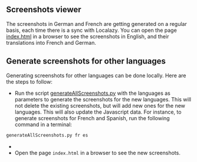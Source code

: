 ## Screenshots viewer

The screenshots in German and French are getting generated on a regular basis, each time there is a sync with Localazy. You can open the
page [index.html](./index.html) in a browser to see the screenshots in English, and their translations into French and German.

## Generate screenshots for other languages

Generating screenshots for other languages can be done locally. Here are the steps to follow:

- Run the script [generateAllScreenshots.py](../tools/test/generateAllScreenshots.py) with the languages as parameters to generate the screenshots for the new languages. This will not delete the
  existing screenshots, but will add new ones for the new languages. This will also update the Javascript data. For instance, to generate screenshots for French and Spanish, run the following command in a terminal:

```bash
generateAllScreenshots.py fr es
```
- 
- Open the page `index.html` in a browser to see the new screenshots.
